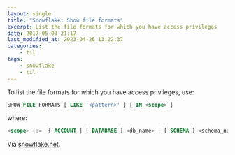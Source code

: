 ```yaml
---
layout: single
title: "Snowflake: Show file formats"
excerpt: List the file formats for which you have access privileges
date: 2017-05-03 21:17
last_modified_at: 2023-04-26 13:22:37
categories:
    - til
tags:
    - snowflake
    - til
---
```


To list the file formats for which you have access privileges, use:

```sql
SHOW FILE FORMATS [ LIKE '<pattern>' ] [ IN <scope> ]
```

where:

```sql
<scope> ::=  { ACCOUNT | [ DATABASE ] <db_name> | [ SCHEMA ] <schema_name> }
```

Via [snowflake.net](https://docs.snowflake.net/manuals/sql-reference/sql/show-file-formats.html).
